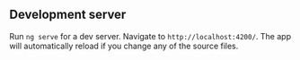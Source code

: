 
## Development server

Run `ng serve` for a dev server. Navigate to `http://localhost:4200/`. The app will automatically reload if you change any of the source files.

